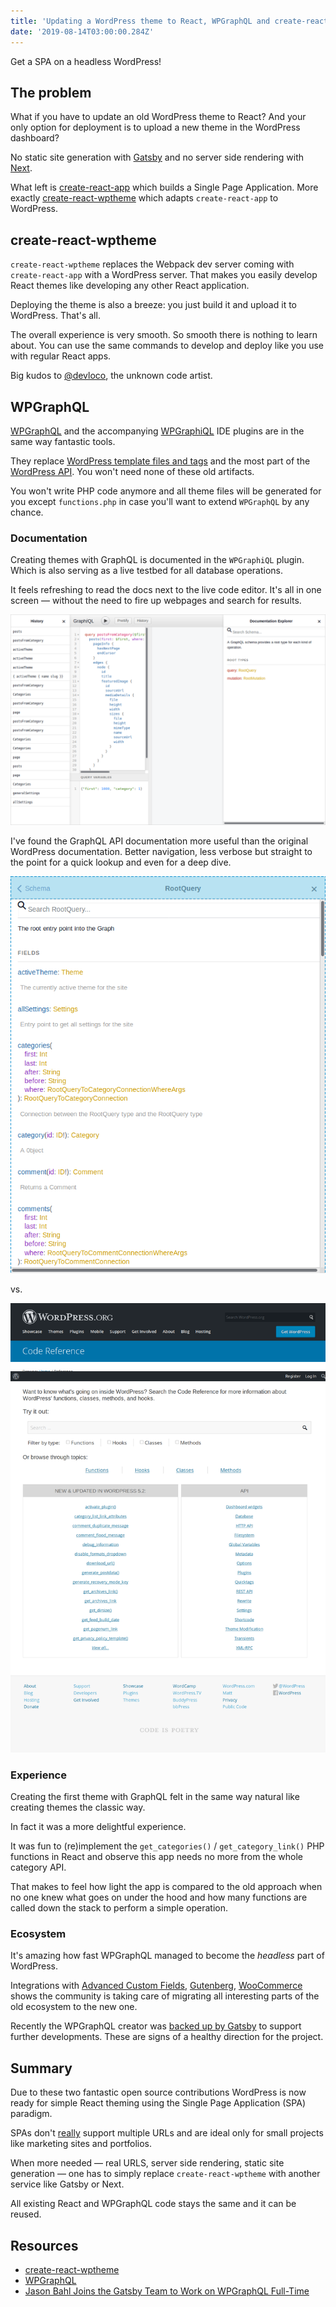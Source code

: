 ```yaml
---
title: 'Updating a WordPress theme to React, WPGraphQL and create-react-wptheme'
date: '2019-08-14T03:00:00.284Z'
---
```


Get a SPA on a headless WordPress!

<!--more-->

## The problem

What if you have to update an old WordPress theme to React? And your only option for deployment is to upload a new theme in the WordPress dashboard?

No static site generation with [Gatsby](https://www.gatsbyjs.org/) and no server side rendering with [Next](https://nextjs.org/).

What left is [create-react-app](https://create-react-app.dev/) which builds a Single Page Application. More exactly [create-react-wptheme](https://github.com/devloco/create-react-wptheme) which adapts `create-react-app` to WordPress.

## create-react-wptheme

`create-react-wptheme` replaces the Webpack dev server coming with `create-react-app` with a WordPress server. That makes you easily develop React themes like developing any other React application.

Deploying the theme is also a breeze: you just build it and upload it to WordPress. That's all.

The overall experience is very smooth. So smooth there is nothing to learn about. You can use the same commands to develop and deploy like you use with regular React apps.

Big kudos to [@devloco](https://github.com/devloco), the unknown code artist.

## WPGraphQL

[WPGraphQL](https://www.wpgraphql.com/) and the accompanying [WPGraphiQL](https://github.com/wp-graphql/wp-graphiql) IDE plugins are in the same way fantastic tools.

They replace [WordPress template files and tags](https://developer.wordpress.org/themes/basics/template-hierarchy/) and the most part of the [WordPress API](https://developer.wordpress.org/reference/). You won't need none of these old artifacts.

You won't write PHP code anymore and all theme files will be generated for you except `functions.php` in case you'll want to extend `WPGraphQL` by any chance.

### Documentation

Creating themes with GraphQL is documented in the `WPGraphiQL` plugin. Which is also serving as a live testbed for all database operations.

It feels refreshing to read the docs next to the live code editor. It's all in one screen &mdash; without the need to fire up webpages and search for results.

![wp-graphiql-screenshot.png](wp-graphiql-screenshot.png)

I've found the GraphQL API documentation more useful than the original WordPress documentation. Better navigation, less verbose but straight to the point for a quick lookup and even for a deep dive.

![wp-graphiql-apidocs.png](wp-graphiql-apidocs.png)

vs.

![wp-api-screenshot.png](wp-api-screenshot.png)

### Experience

Creating the first theme with GraphQL felt in the same way natural like creating themes the classic way.

In fact it was a more delightful experience.

It was fun to (re)implement the `get_categories()` / `get_category_link()` PHP functions in React and observe this app needs no more from the whole category API.

That makes to feel how light the app is compared to the old approach when no one knew what goes on under the hood and how many functions are called down the stack to perform a simple operation.

### Ecosystem

It's amazing how fast WPGraphQL managed to become the _headless_ part of WordPress.

Integrations with [Advanced Custom Fields](https://www.wpgraphql.com/acf/), [Gutenberg](https://docs.wpgraphql.com/extensions/wpgraphql-gutenberg), [WooCommerce](https://docs.wpgraphql.com/extensions/wpgraphql-woocommerce) shows the community is taking care of migrating all interesting parts of the old ecosystem to the new one.

Recently the WPGraphQL creator was [backed up by Gatsby](https://wptavern.com/jason-bahl-joins-the-gatsby-team-to-work-on-wpgraphql-full-time) to support further developments. These are signs of a healthy direction for the project.

## Summary

Due to these two fantastic open source contributions WordPress is now ready for simple React theming using the Single Page Application (SPA) paradigm.

SPAs don't [really](https://github.com/metamn/inu-v2-b/issues/32) support multiple URLs and are ideal only for small projects like marketing sites and portfolios.

When more needed &mdash; real URLS, server side rendering, static site generation &mdash; one has to simply replace `create-react-wptheme` with another service like Gatsby or Next.

All existing React and WPGraphQL code stays the same and it can be reused.

## Resources

- [create-react-wptheme](https://github.com/devloco/create-react-wptheme)
- [WPGraphQL](https://www.wpgraphql.com/)
- [Jason Bahl Joins the Gatsby Team to Work on WPGraphQL Full-Time](https://wptavern.com/jason-bahl-joins-the-gatsby-team-to-work-on-wpgraphql-full-time)

